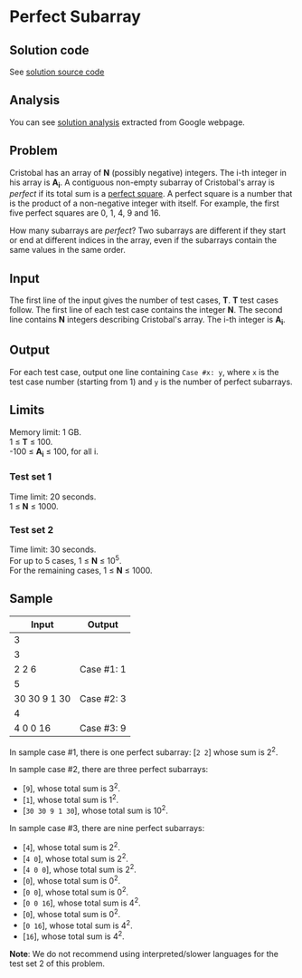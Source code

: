 # Perfect Subarray

## Solution code

See [solution source code](/Round%20C/Perfect%20Subarray/solution.js)

## Analysis

You can see [solution analysis](/Round%20C/Perfect%20Subarray/analysis.md) extracted from Google webpage.

## Problem

Cristobal has an array of **N** (possibly negative) integers. The i-th integer in his array is **A<sub>i</sub>**. A contiguous non-empty subarray of Cristobal's array is _perfect_ if its total sum is a [perfect square](https://en.wikipedia.org/wiki/Square_number). A perfect square is a number that is the product of a non-negative integer with itself. For example, the first five perfect squares are 0, 1, 4, 9 and 16.

How many subarrays are _perfect_? Two subarrays are different if they start or end at different indices in the array, even if the subarrays contain the same values in the same order.

## Input

The first line of the input gives the number of test cases, **T**. **T** test cases follow. The first line of each test case contains the integer **N**. The second line contains **N** integers describing Cristobal's array. The i-th integer is **A<sub>i</sub>**.

## Output

For each test case, output one line containing `Case #x: y`, where `x` is the test case number (starting from 1) and `y` is the number of perfect subarrays.

## Limits

Memory limit: 1 GB.<br>
1 ≤ **T** ≤ 100.<br>
-100 ≤ **A<sub>i</sub>** ≤ 100, for all i.<br>

### Test set 1

Time limit: 20 seconds.<br>
1 ≤ **N** ≤ 1000.

### Test set 2

Time limit: 30 seconds.<br>
For up to 5 cases, 1 ≤ **N** ≤ 10<sup>5</sup>.<br>
For the remaining cases, 1 ≤ **N** ≤ 1000.

## Sample

| Input        | Output     |
| ------------ | ---------- |
| 3            |            |
| 3            |            |
| 2 2 6        | Case #1: 1 |
| 5            |            |
| 30 30 9 1 30 | Case #2: 3 |
| 4            |            |
| 4 0 0 16     | Case #3: 9 |

In sample case #1, there is one perfect subarray: [`2 2`] whose sum is 2<sup>2</sup>.

In sample case #2, there are three perfect subarrays:

- [`9`], whose total sum is 3<sup>2</sup>.
- [`1`], whose total sum is 1<sup>2</sup>.
- [`30 30 9 1 30`], whose total sum is 10<sup>2</sup>.

In sample case #3, there are nine perfect subarrays:

- [`4`], whose total sum is 2<sup>2</sup>.
- [`4 0`], whose total sum is 2<sup>2</sup>.
- [`4 0 0`], whose total sum is 2<sup>2</sup>.
- [`0`], whose total sum is 0<sup>2</sup>.
- [`0 0`], whose total sum is 0<sup>2</sup>.
- [`0 0 16`], whose total sum is 4<sup>2</sup>.
- [`0`], whose total sum is 0<sup>2</sup>.
- [`0 16`], whose total sum is 4<sup>2</sup>.
- [`16`], whose total sum is 4<sup>2</sup>.

**Note**: We do not recommend using interpreted/slower languages for the test set 2 of this problem.
